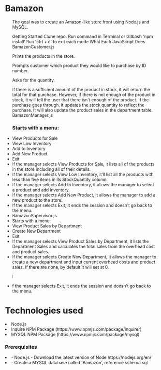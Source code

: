 <h1>Bamazon </h1>
<ul>The goal was to create an Amazon-like store front using Node.js and MySQL.

Getting Started
Clone repo.
Run command in Terminal or Gitbash 'npm install'
Run 'ctrl + c' to exit each mode
What Each JavaScript Does
BamazonCustomer.js

Prints the products in the store.

Prompts customer which product they would like to purchase by ID number.

Asks for the quantity.

If there is a sufficient amount of the product in stock, it will return the total for that purchase.
However, if there is not enough of the product in stock, it will tell the user that there isn't enough of the product.
If the purchase goes through, it updates the stock quantity to reflect the purchase.
It will also update the product sales in the department table.
BamazonManager.js

<h3>Starts with a menu:</h3>

<li>View Products for Sale</li>
<li>View Low Inventory</li>
<li>Add to Inventory</li>
<li>Add New Product</li>
<li>Exit
<li>If the manager selects View Products for Sale, it lists all of the products in the store including all of their details.</li>

<li>If the manager selects View Low Inventory, it'll list all the products with less than five items in its StockQuantity column.</li>

<li>If the manager selects Add to Inventory, it allows the manager to select a product and add inventory.</li>

<li>If the manager selects Add New Product, it allows the manager to add a new product to the store.</li>

<li>If the manager selects Exit, it ends the session and doesn't go back to the menu.</li>

<li>BamazonSupervisor.js</li>

<li>Starts with a menu:</li>

<li>View Product Sales by Department</li>
<li>Create New Department</li>
<li>Exit</li>
<li>If the manager selects View Product Sales by Department, it lists the Department Sales and calculates the total sales from the overhead cost and product sales.

<li>If the manager selects Create New Department, it allows the manager to create a new department and input current overhead costs and product sales. If there are none, by default it will set at 0.</li>

I<li>f the manager selects Exit, it ends the session and doesn't go back to the menu.</ul>

<h1>Technologies used</h1>
<li>Node.js</li>
<li>Inquire NPM Package (https://www.npmjs.com/package/inquirer)</li>
<li>MYSQL NPM Package (https://www.npmjs.com/package/mysql)</li>
  <h3>Prerequisites</h3>
<li>- Node.js - Download the latest version of Node https://nodejs.org/en/</li>
<li>- Create a MYSQL database called 'Bamazon', reference schema.sql</li>
